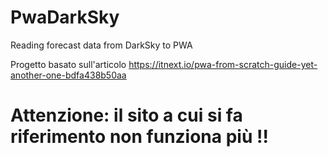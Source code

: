 # PwaDarkSky
Reading forecast data from DarkSky to PWA

Progetto basato sull'articolo https://itnext.io/pwa-from-scratch-guide-yet-another-one-bdfa438b50aa

# Attenzione: il sito a cui si fa riferimento non funziona più !!

